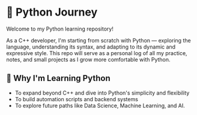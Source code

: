 # 🐍 Python Journey

Welcome to my Python learning repository!

As a C++ developer, I'm starting from scratch with Python — exploring the language, understanding its syntax, and adapting to its dynamic and expressive style. This repo will serve as a personal log of all my practice, notes, and small projects as I grow more comfortable with Python.

## 🧠 Why I'm Learning Python

- To expand beyond C++ and dive into Python's simplicity and flexibility  
- To build automation scripts and backend systems  
- To explore future paths like Data Science, Machine Learning, and AI.